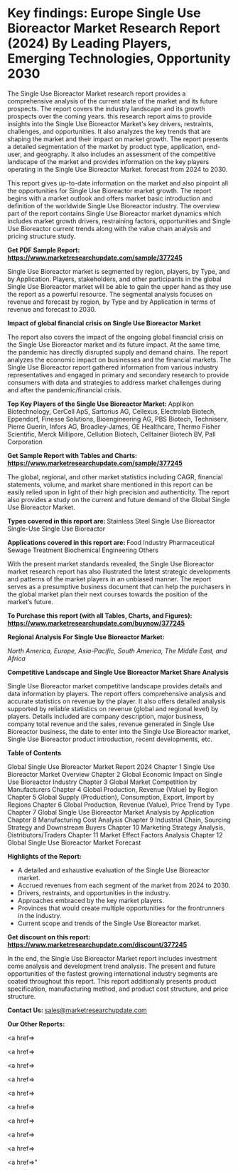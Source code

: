 # Key findings: Europe Single Use Bioreactor Market Research Report (2024) By Leading Players, Emerging Technologies, Opportunity 2030

The Single Use Bioreactor Market research report provides a comprehensive analysis of the current state of the market and its future prospects. The report covers the industry landscape and its growth prospects over the coming years. this research report aims to provide insights into the Single Use Bioreactor Market's key drivers, restraints, challenges, and opportunities. It also analyzes the key trends that are shaping the market and their impact on market growth. The report presents a detailed segmentation of the market by product type, application, end-user, and geography. It also includes an assessment of the competitive landscape of the market and provides information on the key players operating in the Single Use Bioreactor Market. forecast from 2024 to 2030.

This report gives up-to-date information on the market and also pinpoint all the opportunities for Single Use Bioreactor market growth. The report begins with a market outlook and offers market basic introduction and definition of the worldwide Single Use Bioreactor industry. The overview part of the report contains Single Use Bioreactor market dynamics which includes market growth drivers, restraining factors, opportunities and Single Use Bioreactor current trends along with the value chain analysis and pricing structure study.

<strong><b>Get PDF Sample Report: <a href=https://www.marketresearchupdate.com/sample/377245>https://www.marketresearchupdate.com/sample/377245</a></b></strong>

Single Use Bioreactor market is segmented by region, players, by Type, and by Application. Players, stakeholders, and other participants in the global Single Use Bioreactor market will be able to gain the upper hand as they use the report as a powerful resource. The segmental analysis focuses on revenue and forecast by region, by Type and by Application in terms of revenue and forecast to 2030.

<strong><b>Impact of global financial crisis on Single Use Bioreactor Market</b></strong>

The report also covers the impact of the ongoing global financial crisis on the Single Use Bioreactor market and its future impact. At the same time, the pandemic has directly disrupted supply and demand chains. The report analyzes the economic impact on businesses and the financial markets. The Single Use Bioreactor report gathered information from various industry representatives and engaged in primary and secondary research to provide consumers with data and strategies to address market challenges during and after the pandemic/financial crisis.

<strong><b>Top Key Players of the Single Use Bioreactor Market:
</b></strong>Applikon Biotechnology, CerCell ApS, Sartorius AG, Cellexus, Electrolab Biotech, Eppendorf, Finesse Solutions, Bioengineering AG, PBS Biotech, Techniserv, Pierre Guerin, Infors AG, Broadley-James, GE Healthcare, Thermo Fisher Scientific, Merck Millipore, Cellution Biotech, Celltainer Biotech BV, Pall Corporation<strong><b>
</b></strong>

<strong><b>Get Sample Report with Tables and Charts: <a href=https://www.marketresearchupdate.com/sample/377245>https://www.marketresearchupdate.com/sample/377245</a></b></strong>

The global, regional, and other market statistics including CAGR, financial statements, volume, and market share mentioned in this report can be easily relied upon in light of their high precision and authenticity. The report also provides a study on the current and future demand of the Global Single Use Bioreactor Market.

<strong><b>Types covered in this report are:
</b></strong>Stainless Steel Single Use Bioreactor
Single-Use Single Use Bioreactor<strong><b>
</b></strong>

<strong><b>Applications covered in this report are:
</b></strong>Food Industry
Pharmaceutical
Sewage Treatment
Biochemical Engineering
Others<strong><b>
</b></strong>

With the present market standards revealed, the Single Use Bioreactor market research report has also illustrated the latest strategic developments and patterns of the market players in an unbiased manner. The report serves as a presumptive business document that can help the purchasers in the global market plan their next courses towards the position of the market’s future.

<strong><b>To Purchase this report (with all Tables, Charts, and Figures): <a href=https://www.marketresearchupdate.com/buynow/377245>https://www.marketresearchupdate.com/buynow/377245</a></b></strong>

<strong><b>Regional Analysis For Single Use Bioreactor Market:</b></strong>

<em><i>North America, Europe, Asia-Pacific, South America, The Middle East, and Africa</i></em>

<strong><b>Competitive Landscape and Single Use Bioreactor Market Share Analysis</b></strong>

Single Use Bioreactor market competitive landscape provides details and data information by players. The report offers comprehensive analysis and accurate statistics on revenue by the player. It also offers detailed analysis supported by reliable statistics on revenue (global and regional level) by players. Details included are company description, major business, company total revenue and the sales, revenue generated in Single Use Bioreactor business, the date to enter into the Single Use Bioreactor market, Single Use Bioreactor product introduction, recent developments, etc.

<strong><b>Table of Contents</b></strong>

Global Single Use Bioreactor Market Report 2024
Chapter 1 Single Use Bioreactor Market Overview
Chapter 2 Global Economic Impact on Single Use Bioreactor Industry
Chapter 3 Global Market Competition by Manufacturers
Chapter 4 Global Production, Revenue (Value) by Region
Chapter 5 Global Supply (Production), Consumption, Export, Import by Regions
Chapter 6 Global Production, Revenue (Value), Price Trend by Type
Chapter 7 Global Single Use Bioreactor Market Analysis by Application
Chapter 8 Manufacturing Cost Analysis
Chapter 9 Industrial Chain, Sourcing Strategy and Downstream Buyers
Chapter 10 Marketing Strategy Analysis, Distributors/Traders
Chapter 11 Market Effect Factors Analysis
Chapter 12 Global Single Use Bioreactor Market Forecast

<strong><b>Highlights of the Report:</b></strong>

- A detailed and exhaustive evaluation of the Single Use Bioreactor market.
- Accrued revenues from each segment of the market from 2024 to 2030.
- Drivers, restraints, and opportunities in the industry.
- Approaches embraced by the key market players.
- Provinces that would create multiple opportunities for the frontrunners in the industry.
- Current scope and trends of the Single Use Bioreactor market.

<strong><b>Get discount on this report: <a href=https://www.marketresearchupdate.com/discount/377245>https://www.marketresearchupdate.com/discount/377245</a></b></strong>

In the end, the Single Use Bioreactor Market report includes investment come analysis and development trend analysis. The present and future opportunities of the fastest growing international industry segments are coated throughout this report. This report additionally presents product specification, manufacturing method, and product cost structure, and price structure.

<strong><b>Contact Us:
</b></strong>sales@marketresearchupdate.com

<strong>Our Other Reports:</strong>

<a href=></a>

<a href=></a>

<a href=></a>

<a href=></a>

<a href=></a>

<a href=></a>

<a href=></a>

<a href=></a>

<a href=></a>

<a href=></a>"
